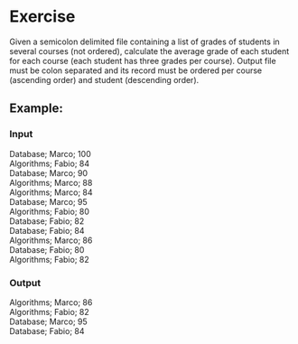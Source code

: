 # Exercise #

Given a semicolon delimited file containing a list of grades of students in several courses (not ordered), calculate the average grade of each student for each course (each student has three grades per course). Output file must be colon separated and its record must be ordered per course (ascending order) and student (descending order). 

## Example: ##
### Input ###
  Database; Marco; 100  
  Algorithms; Fabio; 84  
  Database; Marco; 90  
  Algorithms; Marco; 88  
  Algorithms; Marco; 84  
  Database; Marco; 95  
  Algorithms; Fabio; 80  
  Database; Fabio; 82  
  Database; Fabio; 84  
  Algorithms; Marco; 86  
  Database; Fabio; 80  
  Algorithms; Fabio; 82  
  
### Output ###
  Algorithms; Marco; 86  
  Algorithms; Fabio; 82  
  Database; Marco; 95  
  Database; Fabio; 84
